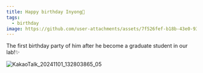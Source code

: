 ```yaml
---
title: Happy birthday Inyong🎉
tags:
  - birthday
image: https://github.com/user-attachments/assets/7f526fef-b18b-43e0-9320-8083144ea59b
---
```


The first birthday party of him after he become a graduate student in our lab!✨

![KakaoTalk_20241101_132803865_05](https://github.com/user-attachments/assets/7f526fef-b18b-43e0-9320-8083144ea59b)
